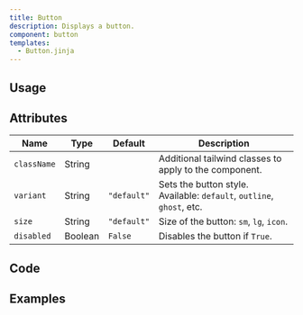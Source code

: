 ```yaml
---
title: Button
description: Displays a button.
component: button
templates:  
  - Button.jinja 
---
```


<TabPreview component="Button" template="examples/button.html"/>

<Prose>

## Usage
</Prose>

<IncludeTemplate template="examples/button.html"/>

<Prose>

## Attributes

| Name        | Type    | Default     | Description                                                           |
|-------------|---------|-------------|-----------------------------------------------------------------------|
| `className` | String  |             | Additional tailwind classes to apply to the component.                |
| `variant`   | String  | `"default"` | Sets the button style. Available: `default`, `outline`, `ghost`, etc. |
| `size`      | String  | `"default"` | Size of the button: `sm`, `lg`, `icon`.                               |
| `disabled`  | Boolean | `False`     | Disables the button if `True`.                                        |

## Code
</Prose>

<IncludeComponents :components="{{ metadata.templates }}" />

<Prose>

## Examples
</Prose>

<TabPreview component="Destructive" template="examples/button_destructive.html"/>
<TabPreview component="Outline" template="examples/button_outline.html"/>
<TabPreview component="Secondary" template="examples/button_secondary.html"/>
<TabPreview component="Ghost" template="examples/button_ghost.html"/>
<TabPreview component="Link" template="examples/button_link.html"/>


